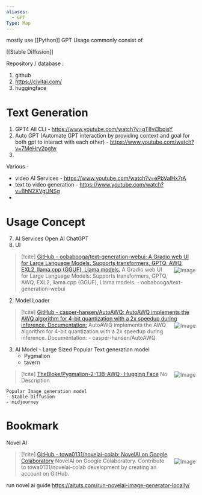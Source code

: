 ```yaml
---
aliases:
  - GPT
Type: Map
---
```

mostly use [[Python]]
GPT Usage commonly consist of

[[Stable Diffusion]]


Repository / database : 
1. github
2. https://civitai.com/
3. huggingface

# Text Generation
1. GPT4 All CLI - https://www.youtube.com/watch?v=gT8vi3bpjsY
2. Auto GPT (Automate GPT interaction by providing context and goal for both gpt to interact with each other) - https://www.youtube.com/watch?v=7MeHry2pglw
3. 

Various - 
- video AI Services - https://www.youtube.com/watch?v=ePbValHx7rA
- text to video generation - https://www.youtube.com/watch?v=BhN2XVgUNSg
- 




# Usage Concept

7. AI Services
	Open AI ChatGPT 
2. UI
	
> [!cite] [GitHub - oobabooga/text-generation-webui: A Gradio web UI for Large Language Models. Supports transformers, GPTQ, AWQ, EXL2, llama.cpp (GGUF), Llama models.](https://github.com/oobabooga/text-generation-webui?tab=readme-ov-file)
> <img src="https://opengraph.githubassets.com/f578ed9596e6a0e1a10c21145dca04d5d6d44159e5e144a36b469fa12d886b6b/oobabooga/text-generation-webui" alt="Image" style="max-width: 100%; max-height: 100px; float: right; clear: right; margin-left: 1rem;margin-bottom: 2px;margin-top: 2px;"/> A Gradio web UI for Large Language Models. Supports transformers, GPTQ, AWQ, EXL2, llama.cpp (GGUF), Llama models. - oobabooga/text-generation-webui

2. Model Loader
> [!cite] [GitHub - casper-hansen/AutoAWQ: AutoAWQ implements the AWQ algorithm for 4-bit quantization with a 2x speedup during inference. Documentation:](https://github.com/casper-hansen/AutoAWQ)
> <img src="https://opengraph.githubassets.com/c4310ded3a4fbf05623bf2e07d1267b779a88bf4e7d0e27c28b65bb7e9259705/casper-hansen/AutoAWQ" alt="Image" style="max-width: 100%; max-height: 100px; float: right; clear: right; margin-left: 1rem;margin-bottom: 2px;margin-top: 2px;"/> AutoAWQ implements the AWQ algorithm for 4-bit quantization with a 2x speedup during inference. Documentation: - casper-hansen/AutoAWQ

3. AI Model - Large Sized
	Popular Text generation model
	- Pygmalion
	- tavern
> [!cite] [TheBloke/Pygmalion-2-13B-AWQ · Hugging Face](https://huggingface.co/TheBloke/Pygmalion-2-13B-AWQ)
> <img src="https://cdn-thumbnails.huggingface.co/social-thumbnails/models/TheBloke/Pygmalion-2-13B-AWQ.png" alt="Image" style="max-width: 100%; max-height: 100px; float: right; clear: right; margin-left: 1rem;margin-bottom: 2px;margin-top: 2px;"/> No Description

	Popular Image generation model
	- Stable Diffusion
	- midjourney
# Bookmark

Novel AI
> [!cite] [GitHub - towa0131/novelai-colab: NovelAI on Google Colaboratory](https://github.com/towa0131/novelai-colab/tree/master)
> <img src="https://opengraph.githubassets.com/18bbf864680fc35dbba7a3df1efb80cf5036ab48ba1e744e5bdef08ac4337b73/towa0131/novelai-colab" alt="Image" style="max-width: 100%; max-height: 100px; float: right; clear: right; margin-left: 1rem;margin-bottom: 2px;margin-top: 2px;"/> NovelAI on Google Colaboratory. Contribute to towa0131/novelai-colab development by creating an account on GitHub.

run novel ai guide https://aituts.com/run-novelai-image-generator-locally/